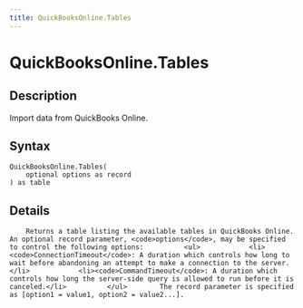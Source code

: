 ```yaml
---
title: QuickBooksOnline.Tables
---
```


# QuickBooksOnline.Tables


## Description

Import data from QuickBooks Online.


## Syntax

```powerquery
QuickBooksOnline.Tables(
    optional options as record
) as table
```


## Details

        Returns a table listing the available tables in QuickBooks Online. An optional record parameter, <code>options</code>, may be specified to control the following options:          <ul>            <li><code>ConnectionTimeout</code>: A duration which controls how long to wait before abandoning an attempt to make a connection to the server.</li>            <li><code>CommandTimeout</code>: A duration which controls how long the server-side query is allowed to run before it is canceled.</li>          </ul>        The record parameter is specified as [option1 = value1, option2 = value2...].    


